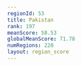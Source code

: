 ```yaml
---
regionId: 53
title: Pakistan
rank: 197
meanScore: 58.53
globalMeanScore: 71.78
numRegions: 220
layout: region_score
---
```

